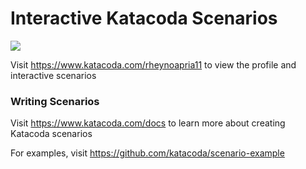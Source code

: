 # Interactive Katacoda Scenarios

[![](http://shields.katacoda.com/katacoda/rheynoapria11/count.svg)](https://www.katacoda.com/rheynoapria11 "Get your profile on Katacoda.com")

Visit https://www.katacoda.com/rheynoapria11 to view the profile and interactive scenarios

### Writing Scenarios
Visit https://www.katacoda.com/docs to learn more about creating Katacoda scenarios

For examples, visit https://github.com/katacoda/scenario-example
